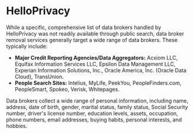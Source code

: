 # HelloPrivacy

While a specific, comprehensive list of data brokers handled by HelloPrivacy was not readily available through public search, data broker removal services generally target a wide range of data brokers. These typically include:

*   **Major Credit Reporting Agencies/Data Aggregators:** Acxiom LLC, Equifax Information Services LLC, Epsilon Data Management LLC, Experian Information Solutions, Inc., Oracle America, Inc. (Oracle Data Cloud), TransUnion.
*   **People Search Sites:** Intelius, MyLife, PeekYou, PeopleFinders.com, PeopleSmart, Spokeo, Verisk, Whitepages.

Data brokers collect a wide range of personal information, including name, address, date of birth, gender, marital status, family status, Social Security number, driver's license number, education levels, assets, occupation, phone numbers, email addresses, buying habits, personal interests, and hobbies.